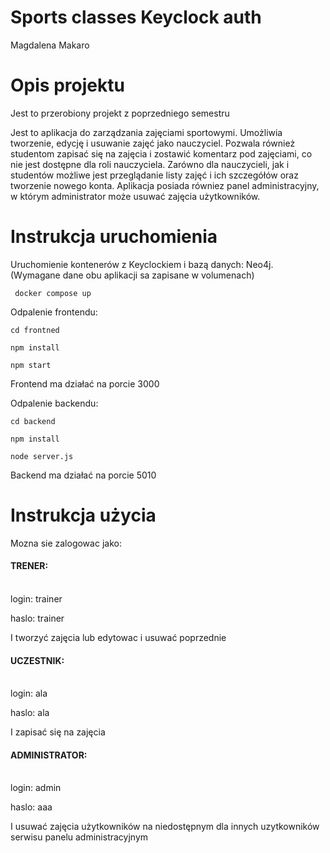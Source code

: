 # Sports classes Keyclock auth

Magdalena Makaro

# Opis projektu

Jest to przerobiony projekt z poprzedniego semestru

Jest to aplikacja do zarządzania zajęciami sportowymi. Umożliwia tworzenie, edycję i usuwanie zajęć jako nauczyciel.
Pozwala również studentom zapisać się na zajęcia i zostawić komentarz pod zajęciami, co nie jest dostępne
dla roli nauczyciela. Zarówno dla nauczycieli, jak i studentów możliwe jest przeglądanie listy zajęć
i ich szczegółów oraz tworzenie nowego konta. Aplikacja posiada równiez panel administracyjny, w którym
administrator może usuwać zajęcia użytkowników.

# Instrukcja uruchomienia

Uruchomienie kontenerów z Keyclockiem i bazą danych: Neo4j. (Wymagane dane obu aplikacji sa zapisane w volumenach)

` docker compose up`

Odpalenie frontendu:

`cd frontned`

`npm install`

`npm start`

Frontend ma działać na porcie 3000

Odpalenie backendu:

`cd backend`

`npm install`

`node server.js`

Backend ma działać na porcie 5010

# Instrukcja użycia

Mozna sie zalogowac jako:

#### TRENER:

<br/>
login: trainer

haslo: trainer

I tworzyć zajęcia lub edytowac i usuwać poprzednie

#### UCZESTNIK:

<br/>
login: ala

haslo: ala

I zapisać się na zajęcia

#### ADMINISTRATOR:

<br/>
login: admin

haslo: aaa

I usuwać zajęcia użytkowników na niedostępnym dla innych uzytkowników
serwisu panelu administracyjnym
